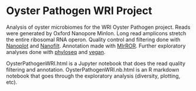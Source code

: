# Oyster Pathogen WRI Project
Analysis of oyster microbiomes for the WRI Oyster Pathogen project. Reads were generated by Oxford Nanopore MinIon. Long read amplicons stretch the entire ribosomal RNA operon. Quality control and filtering done with [Nanoplot](https://github.com/wdecoster/NanoPlot) and [Nanofilt](https://github.com/wdecoster/nanofilt). Annotation made with [MIrROR](https://github.com/seoldh/MIrROR). Further exploratory analyses done with [phyloseq](https://github.com/joey711/phyloseq) and [vegan](https://cran.r-project.org/web/packages/vegan/vegan.pdf).

OysterPathogenWRI.html is a Jupyter notebook that does the read quality filtering and annotation.
OysterPathogenWRI.nb.html is an R markdown notebook that goes through the exploratory analysis (diversity, plotting, etc).